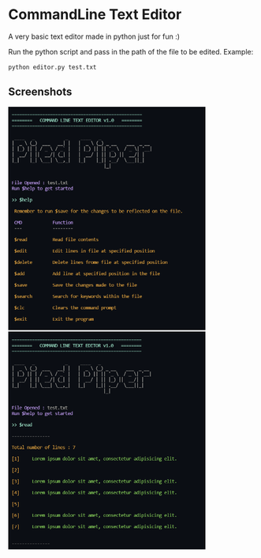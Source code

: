 # CommandLine Text Editor

A very basic text editor made in python just for fun :)

Run the python script and pass in the path of the file to be edited. Example:

```bash
python editor.py test.txt
```

## Screenshots

<p float="left">
  <img src="./images/1.png" width="400"/>
  <img src="./images/2.png" width="400"/> 
</p>
